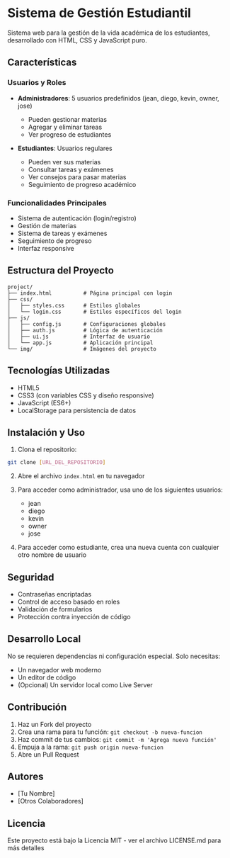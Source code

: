 # Sistema de Gestión Estudiantil

Sistema web para la gestión de la vida académica de los estudiantes, desarrollado con HTML, CSS y JavaScript puro.

## Características

### Usuarios y Roles
- **Administradores**: 5 usuarios predefinidos (jean, diego, kevin, owner, jose)
  - Pueden gestionar materias
  - Agregar y eliminar tareas
  - Ver progreso de estudiantes

- **Estudiantes**: Usuarios regulares
  - Pueden ver sus materias
  - Consultar tareas y exámenes
  - Ver consejos para pasar materias
  - Seguimiento de progreso académico

### Funcionalidades Principales
- Sistema de autenticación (login/registro)
- Gestión de materias
- Sistema de tareas y exámenes
- Seguimiento de progreso
- Interfaz responsive

## Estructura del Proyecto

```
project/
├── index.html          # Página principal con login
├── css/
│   ├── styles.css      # Estilos globales
│   └── login.css       # Estilos específicos del login
├── js/
│   ├── config.js       # Configuraciones globales
│   ├── auth.js         # Lógica de autenticación
│   ├── ui.js           # Interfaz de usuario
│   └── app.js          # Aplicación principal
└── img/                # Imágenes del proyecto
```

## Tecnologías Utilizadas
- HTML5
- CSS3 (con variables CSS y diseño responsive)
- JavaScript (ES6+)
- LocalStorage para persistencia de datos

## Instalación y Uso

1. Clona el repositorio:
```bash
git clone [URL_DEL_REPOSITORIO]
```

2. Abre el archivo `index.html` en tu navegador

3. Para acceder como administrador, usa uno de los siguientes usuarios:
   - jean
   - diego
   - kevin
   - owner
   - jose

4. Para acceder como estudiante, crea una nueva cuenta con cualquier otro nombre de usuario

## Seguridad
- Contraseñas encriptadas
- Control de acceso basado en roles
- Validación de formularios
- Protección contra inyección de código

## Desarrollo Local

No se requieren dependencias ni configuración especial. Solo necesitas:
- Un navegador web moderno
- Un editor de código
- (Opcional) Un servidor local como Live Server

## Contribución

1. Haz un Fork del proyecto
2. Crea una rama para tu función: `git checkout -b nueva-funcion`
3. Haz commit de tus cambios: `git commit -m 'Agrega nueva función'`
4. Empuja a la rama: `git push origin nueva-funcion`
5. Abre un Pull Request

## Autores
- [Tu Nombre]
- [Otros Colaboradores]

## Licencia
Este proyecto está bajo la Licencia MIT - ver el archivo LICENSE.md para más detalles 